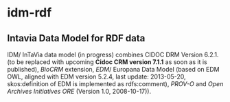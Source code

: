 # idm-rdf
## Intavia Data Model for RDF data
IDM/ InTaVia data model (in progress) combines CIDOC DRM Version 6.2.1. (to be replaced with upcoming **Cidoc CRM version 7.1.1** as soon as it is published), *BioCRM* extension, *EDM*/ Europana Data Model (based on EDM OWL, aligned with EDM version 5.2.4, last update: 2013-05-20, skos:definition of EDM is implemented as rdfs:comment), *PROV-O* and *Open Archives Initiatives ORE* (Version 1.0, 2008-10-17)).
